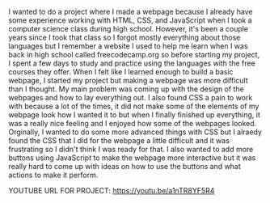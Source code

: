 I wanted to do a project where I made a webpage because I already have some experience working with HTML, CSS, and JavaScript when I took a computer science class during high school. However, it's
been a couple years since I took that class so I forgot mostly everything about those languages but I remember a website I used to help me learn when I was back in high school called freecodecamp.org
so before starting my project, I spent a few days to study and practice using the languages with the free courses they offer. When I felt like I learned enough to build a basic webpage, I started my
project but making a webpage was more difficult than I thought. My main problem was coming up with the design of the webpages and how to lay everything out. I also found CSS a pain to work with because
a lot of the times, it did not make some of the elements of my webpage look how I wanted it to but when I finally finished up everything, it was a really nice feeling and I enjoyed how some of the 
webpages looked. Orginally, I wanted to do some more advanced things with CSS but I alraedy found the CSS that I did for the webpage a little difficult and it was frustrating so I didn't think I was
ready for that. I also wanted to add more buttons using JavaScript to make the webpage more interactive but it was really hard to come up with ideas on how to use the buttons and what actions to make
it perform.

YOUTUBE URL FOR PROJECT: https://youtu.be/a1nTR8YF5R4
